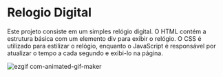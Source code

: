 # Relogio Digital

Este projeto consiste em um simples relógio digital. O HTML contém a estrutura básica com um elemento div para exibir o relógio. O CSS é utilizado para estilizar o relógio, enquanto o JavaScript é responsável por atualizar o tempo a cada segundo e exibi-lo na página.

  ![ezgif com-animated-gif-maker](https://github.com/lucasrios350/Relogio-Digital/assets/121138128/f37915c9-a6bf-4b98-8030-282bb6d13ca1)
